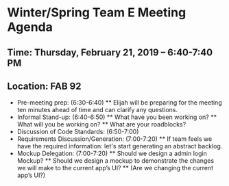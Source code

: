 # Winter/Spring Team E Meeting Agenda
## Time: Thursday, February 21, 2019 – 6:40-7:40 PM
## Location: FAB 92

* Pre-meeting prep: (6:30-6:40)
** Elijah will be preparing for the meeting ten minutes ahead of time and can clarify any questions.
* Informal Stand-up: (6:40-6:50)
** What have you been working on?
** What will you be working on?
** What are your roadblocks?
* Discussion of Code Standards: (6:50-7:00)
* Requirements Discussion/Generation: (7:00-7:20)
** If team feels we have the required information: let's start generating an abstract backlog.
* Mockup Delegation: (7:00-7:20)
** Should we design a admin login Mockup?
** Should we design a mockup to demonstrate the changes we will make to the current app’s UI?
** (Are we changing the current app’s UI?)
